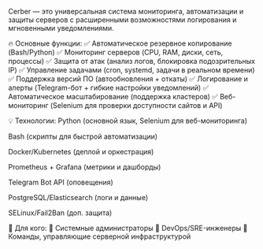 Cerber — это универсальная система мониторинга, автоматизации и защиты серверов с расширенными возможностями логирования и мгновенными уведомлениями.

🔥 Основные функции:
✅ Автоматическое резервное копирование (Bash/Python)
✅ Мониторинг серверов (CPU, RAM, диски, сеть, процессы)
✅ Защита от атак (анализ логов, блокировка подозрительных IP)
✅ Управление задачами (cron, systemd, задачи в реальном времени)
✅ Поддержка версий ПО (автообновления + откаты)
✅ Логирование и алерты (Telegram-бот + гибкие настройки уведомлений)
✅ Автоматическое масштабирование (поддержка кластеров)
✅ Веб-мониторинг (Selenium для проверки доступности сайтов и API)

💡 Технологии:
Python (основной язык, Selenium для веб-мониторинга)

Bash (скрипты для быстрой автоматизации)

Docker/Kubernetes (деплой и оркестрация)

Prometheus + Grafana (метрики и дашборды)

Telegram Bot API (оповещения)

PostgreSQL/Elasticsearch (логи и данные)

SELinux/Fail2Ban (доп. защита)

🎯 Для кого:
🔹 Системные администраторы
🔹 DevOps/SRE-инженеры
🔹 Команды, управляющие серверной инфраструктурой
